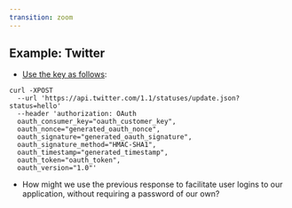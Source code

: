 ```yaml
---
transition: zoom
---
```


## Example: Twitter

- [Use the key as follows](https://developer.twitter.com/en/docs/twitter-api/v1/tweets/post-and-engage/api-reference/post-statuses-update): 

```
curl -XPOST 
  --url 'https://api.twitter.com/1.1/statuses/update.json?status=hello' 
  --header 'authorization: OAuth
  oauth_consumer_key="oauth_customer_key",
  oauth_nonce="generated_oauth_nonce",
  oauth_signature="generated_oauth_signature",
  oauth_signature_method="HMAC-SHA1",
  oauth_timestamp="generated_timestamp",
  oauth_token="oauth_token",
  oauth_version="1.0"'
```

- How might we use the previous response to facilitate user logins to our application, without requiring a password of our own?